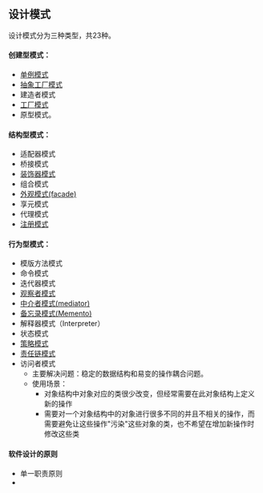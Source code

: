 ## 设计模式
设计模式分为三种类型，共23种。
#### 创建型模式：
- [单例模式](Singleton.php)
- [抽象工厂模式](AbstractFactory.php)
- 建造者模式
- [工厂模式](SimpleFactory.php)
- 原型模式。
#### 结构型模式：
- 适配器模式
- 桥接模式
- [装饰器模式](Decorator.php)
- 组合模式
- [外观模式(facade)](Facade.php)
- 享元模式
- 代理模式
- [注册模式](Registry.php)
#### 行为型模式：
- 模版方法模式
- 命令模式
- 迭代器模式
- [观察者模式](Observer.php)
- [中介者模式(mediator)](Mediator.php)
- [备忘录模式(Memento)](Memento.php)
- 解释器模式（Interpreter）
- 状态模式
- [策略模式](Strategy.php)
- [责任链模式](Handle.php)
- 访问者模式
  - 主要解决问题：稳定的数据结构和易变的操作耦合问题。
  - 使用场景：
    - 对象结构中对象对应的类很少改变，但经常需要在此对象结构上定义新的操作
    - 需要对一个对象结构中的对象进行很多不同的并且不相关的操作，而需要避免让这些操作"污染"这些对象的类，也不希望在增加新操作时修改这些类
#### 软件设计的原则
- 单一职责原则
-
